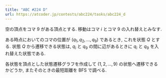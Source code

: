 ```yaml
---
title: "ABC #224 D"
url: https://atcoder.jp/contests/abc224/tasks/abc224_d
---
```

空の頂点をコマ $9$ がある頂点とする. 移動はコマ $i$ とコマ $9$ の入れ替えとみなす.

ある時点においてのコマの位置が $(q_1, q_2, \dots, q_9)$ であるとき, これを状態 $Q$ とする. 状態 $Q$ から遷移できる状態は, $q_i$ と $q_9$ の間に辺があるときに $q_i$ と $q_9$ を入れ替えた状態である.

各状態を頂点とした状態遷移グラフを作成して $(1, 2, \dots, 9)$ の状態へ遷移できるかどうか, またそのときの最短距離を BFS で調べる.
